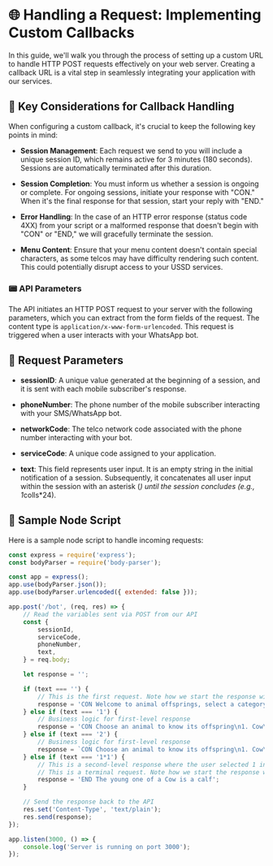 # 🌐 Handling a Request: Implementing Custom Callbacks

In this guide, we'll walk you through the process of setting up a custom URL to handle HTTP POST requests effectively on your web server. Creating a callback URL is a vital step in seamlessly integrating your application with our services.

## 🔑 Key Considerations for Callback Handling

When configuring a custom callback, it's crucial to keep the following key points in mind:

- **Session Management**: Each request we send to you will include a unique session ID, which remains active for 3 minutes (180 seconds). Sessions are automatically terminated after this duration.

- **Session Completion**: You must inform us whether a session is ongoing or complete. For ongoing sessions, initiate your response with "CON." When it's the final response for that session, start your reply with "END."

- **Error Handling**: In the case of an HTTP error response (status code 4XX) from your script or a malformed response that doesn't begin with "CON" or "END," we will gracefully terminate the session.

- **Menu Content**: Ensure that your menu content doesn't contain special characters, as some telcos may have difficulty rendering such content. This could potentially disrupt access to your USSD services.

### 📟 API Parameters

The API initiates an HTTP POST request to your server with the following parameters, which you can extract from the form fields of the request. The content type is `application/x-www-form-urlencoded`. This request is triggered when a user interacts with your WhatsApp bot.

## 🚀 Request Parameters

- **sessionID**: A unique value generated at the beginning of a session, and it is sent with each mobile subscriber's response.

- **phoneNumber**: The phone number of the mobile subscriber interacting with your SMS/WhatsApp bot.

- **networkCode**: The telco network code associated with the phone number interacting with your bot.

- **serviceCode**: A unique code assigned to your application.

- **text**: This field represents user input. It is an empty string in the initial notification of a session. Subsequently, it concatenates all user input within the session with an asterisk (*) until the session concludes (e.g., 1*colls*24).

## 📜 Sample Node Script

Here is a sample node script to handle incoming requests:
```js
const express = require('express');
const bodyParser = require('body-parser');

const app = express();
app.use(bodyParser.json());
app.use(bodyParser.urlencoded({ extended: false }));

app.post('/bot', (req, res) => {
    // Read the variables sent via POST from our API
    const {
        sessionId,
        serviceCode,
        phoneNumber,
        text,
    } = req.body;

    let response = '';

    if (text === '') {
        // This is the first request. Note how we start the response with CON
        response = 'CON Welcome to animal offsprings, select a category to continue\n1. Domestic Animals\n2. Wild Animals';
    } else if (text === '1') {
        // Business logic for first-level response
        response = 'CON Choose an animal to know its offspring\n1. Cow\n2. Chicken\n3. Dog';
    } else if (text === '2') {
        // Business logic for first-level response
        response = `CON Choose an animal to know its offspring\n1. Cow\n2. Chicken\n3. Dog`;
    } else if (text === '1*1') {
        // This is a second-level response where the user selected 1 in the first instance
        // This is a terminal request. Note how we start the response with END
        response = 'END The young one of a Cow is a calf';
    }

    // Send the response back to the API
    res.set('Content-Type', 'text/plain');
    res.send(response);
});

app.listen(3000, () => {
    console.log('Server is running on port 3000');
});


```
